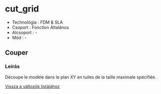 # cut\_grid

* Technológia : FDM & SLA
* Csoport : Fonction Általános
* Alcsoport : -
* Mód : -

## Couper

### Leírás

Découpe le modèle dans le plan XY en tuiles de la taille maximale spécifiée.

[Vissza a változók listájához](../../variable_list)

